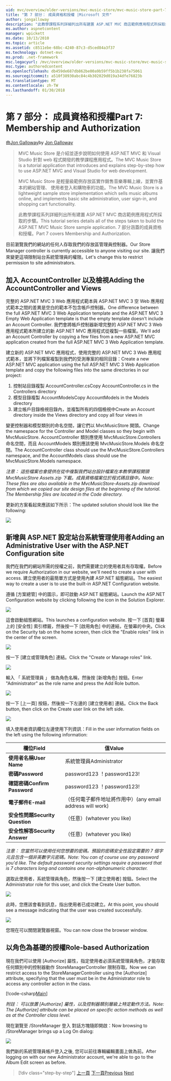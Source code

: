 ```yaml
---
uid: mvc/overview/older-versions/mvc-music-store/mvc-music-store-part-7
title: "第 7 部分： 成員資格和授權 |Microsoft 文件"
author: jongalloway
description: "此教學課程系列詳細列出所有建置 ASP.NET MVC 商店範例應用程式所採取的步驟。 7 部分涵蓋的成員資格和授權。"
ms.author: aspnetcontent
manager: wpickett
ms.date: 10/13/2010
ms.topic: article
ms.assetid: c8511ebe-68bc-4240-87c3-d5ced84a3f37
ms.technology: dotnet-mvc
ms.prod: .net-framework
msc.legacyurl: /mvc/overview/older-versions/mvc-music-store/mvc-music-store-part-7
msc.type: authoredcontent
ms.openlocfilehash: db459de687db862be00a9b59ff5b1b238fa75061
ms.sourcegitcommit: a510f38930abc84c4b302029d019a34dfe76823b
ms.translationtype: MT
ms.contentlocale: zh-TW
ms.lasthandoff: 01/30/2018
---
```

<a name="part-7-membership-and-authorization"></a><span data-ttu-id="8fc81-104">第 7 部分： 成員資格和授權</span><span class="sxs-lookup"><span data-stu-id="8fc81-104">Part 7: Membership and Authorization</span></span>
====================
<span data-ttu-id="8fc81-105">由[Jon Galloway](https://github.com/jongalloway)</span><span class="sxs-lookup"><span data-stu-id="8fc81-105">by [Jon Galloway](https://github.com/jongalloway)</span></span>

> <span data-ttu-id="8fc81-106">MVC Music Store 是介紹並逐步說明如何使用 ASP.NET MVC 和 Visual Studio 針對 web 程式開發的教學課程應用程式。</span><span class="sxs-lookup"><span data-stu-id="8fc81-106">The MVC Music Store is a tutorial application that introduces and explains step-by-step how to use ASP.NET MVC and Visual Studio for web development.</span></span>  
>   
> <span data-ttu-id="8fc81-107">MVC Music Store 是輕量級範例存放區實作銷售音樂專輯上線，並實作基本的網站管理、 使用者登入和購物車的功能。</span><span class="sxs-lookup"><span data-stu-id="8fc81-107">The MVC Music Store is a lightweight sample store implementation which sells music albums online, and implements basic site administration, user sign-in, and shopping cart functionality.</span></span>  
>   
> <span data-ttu-id="8fc81-108">此教學課程系列詳細列出所有建置 ASP.NET MVC 商店範例應用程式所採取的步驟。</span><span class="sxs-lookup"><span data-stu-id="8fc81-108">This tutorial series details all of the steps taken to build the ASP.NET MVC Music Store sample application.</span></span> <span data-ttu-id="8fc81-109">7 部分涵蓋的成員資格和授權。</span><span class="sxs-lookup"><span data-stu-id="8fc81-109">Part 7 covers Membership and Authorization.</span></span>


<span data-ttu-id="8fc81-110">目前瀏覽我們的網站的任何人存取我們的存放區管理員控制器。</span><span class="sxs-lookup"><span data-stu-id="8fc81-110">Our Store Manager controller is currently accessible to anyone visiting our site.</span></span> <span data-ttu-id="8fc81-111">讓我們來變更這項限制站台系統管理員的權限。</span><span class="sxs-lookup"><span data-stu-id="8fc81-111">Let's change this to restrict permission to site administrators.</span></span>

## <a name="adding-the-accountcontroller-and-views"></a><span data-ttu-id="8fc81-112">加入 AccountController 以及檢視</span><span class="sxs-lookup"><span data-stu-id="8fc81-112">Adding the AccountController and Views</span></span>

<span data-ttu-id="8fc81-113">完整的 ASP.NET MVC 3 Web 應用程式範本與 ASP.NET MVC 3 空 Web 應用程式範本之間的差異是空白的範本不包含帳戶控制器。</span><span class="sxs-lookup"><span data-stu-id="8fc81-113">One difference between the full ASP.NET MVC 3 Web Application template and the ASP.NET MVC 3 Empty Web Application template is that the empty template doesn't include an Account Controller.</span></span> <span data-ttu-id="8fc81-114">我們會將帳戶控制器新增完整的 ASP.NET MVC 3 Web 應用程式範本所建立的新 ASP.NET MVC 應用程式從複製一些檔案。</span><span class="sxs-lookup"><span data-stu-id="8fc81-114">We'll add an Account Controller by copying a few files from a new ASP.NET MVC application created from the full ASP.NET MVC 3 Web Application template.</span></span>

<span data-ttu-id="8fc81-115">建立新的 ASP.NET MVC 應用程式，使用完整的 ASP.NET MVC 3 Web 應用程式範本，並將下列檔案複製到我們的受測專案的相同目錄：</span><span class="sxs-lookup"><span data-stu-id="8fc81-115">Create a new ASP.NET MVC application using the full ASP.NET MVC 3 Web Application template and copy the following files into the same directories in our project:</span></span>

1. <span data-ttu-id="8fc81-116">控制站目錄複製 AccountController.cs</span><span class="sxs-lookup"><span data-stu-id="8fc81-116">Copy AccountController.cs in the Controllers directory</span></span>
2. <span data-ttu-id="8fc81-117">模型目錄複製 AccountModels</span><span class="sxs-lookup"><span data-stu-id="8fc81-117">Copy AccountModels in the Models directory</span></span>
3. <span data-ttu-id="8fc81-118">建立帳戶目錄檢視目錄內，並複製所有的四個檢視中</span><span class="sxs-lookup"><span data-stu-id="8fc81-118">Create an Account directory inside the Views directory and copy all four views in</span></span>

<span data-ttu-id="8fc81-119">變更控制器和模型類別的命名空間，讓它們以 MvcMusicStore 開頭。</span><span class="sxs-lookup"><span data-stu-id="8fc81-119">Change the namespace for the Controller and Model classes so they begin with MvcMusicStore.</span></span> <span data-ttu-id="8fc81-120">AccountController 類別應使用 MvcMusicStore.Controllers 命名空間，而且 AccountModels 類別應該使用 MvcMusicStore.Models 命名空間。</span><span class="sxs-lookup"><span data-stu-id="8fc81-120">The AccountController class should use the MvcMusicStore.Controllers namespace, and the AccountModels class should use the MvcMusicStore.Models namespace.</span></span>

<span data-ttu-id="8fc81-121">*注意： 這些檔案也會提供在從中複製我們站台設計檔案在本教學課程開頭 MvcMusicStore Assets.zip 下載。成員資格檔案位於程式碼目錄中。*</span><span class="sxs-lookup"><span data-stu-id="8fc81-121">*Note: These files are also available in the MvcMusicStore-Assets.zip download from which we copied our site design files at the beginning of the tutorial. The Membership files are located in the Code directory.*</span></span>

<span data-ttu-id="8fc81-122">更新的方案看起來應該如下所示：</span><span class="sxs-lookup"><span data-stu-id="8fc81-122">The updated solution should look like the following:</span></span>

![](mvc-music-store-part-7/_static/image1.png)

## <a name="adding-an-administrative-user-with-the-aspnet-configuration-site"></a><span data-ttu-id="8fc81-123">新增與 ASP.NET 設定站台系統管理使用者</span><span class="sxs-lookup"><span data-stu-id="8fc81-123">Adding an Administrative User with the ASP.NET Configuration site</span></span>

<span data-ttu-id="8fc81-124">我們在我們的網站所需的授權之前，我們需要建立的使用者具有存取權。</span><span class="sxs-lookup"><span data-stu-id="8fc81-124">Before we require Authorization in our website, we'll need to create a user with access.</span></span> <span data-ttu-id="8fc81-125">建立使用者的最簡單方式是使用內建 ASP.NET 組態網站。</span><span class="sxs-lookup"><span data-stu-id="8fc81-125">The easiest way to create a user is to use the built-in ASP.NET Configuration website.</span></span>

<span data-ttu-id="8fc81-126">遵循 [方案總管] 中的圖示，即可啟動 ASP.NET 組態網站。</span><span class="sxs-lookup"><span data-stu-id="8fc81-126">Launch the ASP.NET Configuration website by clicking following the icon in the Solution Explorer.</span></span>

![](mvc-music-store-part-7/_static/image2.png)

<span data-ttu-id="8fc81-127">這會啟動組態網站。</span><span class="sxs-lookup"><span data-stu-id="8fc81-127">This launches a configuration website.</span></span> <span data-ttu-id="8fc81-128">按一下 [首頁] 螢幕上的 [安全性] 索引標籤，然後按一下 [啟用角色] 中的連結，在螢幕的中央。</span><span class="sxs-lookup"><span data-stu-id="8fc81-128">Click on the Security tab on the home screen, then click the "Enable roles" link in the center of the screen.</span></span>

![](mvc-music-store-part-7/_static/image3.png)

<span data-ttu-id="8fc81-129">按一下 [建立或管理角色] 連結。</span><span class="sxs-lookup"><span data-stu-id="8fc81-129">Click the "Create or Manage roles" link.</span></span>

![](mvc-music-store-part-7/_static/image4.png)

<span data-ttu-id="8fc81-130">輸入 「 系統管理員 」 做為角色名稱，然後按 [新增角色] 按鈕。</span><span class="sxs-lookup"><span data-stu-id="8fc81-130">Enter "Administrator" as the role name and press the Add Role button.</span></span>

![](mvc-music-store-part-7/_static/image5.png)

<span data-ttu-id="8fc81-131">按一下 [上一頁] 按鈕，然後按一下左邊的 [建立使用者] 連結。</span><span class="sxs-lookup"><span data-stu-id="8fc81-131">Click the Back button, then click on the Create user link on the left side.</span></span>

![](mvc-music-store-part-7/_static/image6.png)

<span data-ttu-id="8fc81-132">填入使用者資訊欄位左邊使用下列資訊：</span><span class="sxs-lookup"><span data-stu-id="8fc81-132">Fill in the user information fields on the left using the following information:</span></span>

| <span data-ttu-id="8fc81-133">**欄位**</span><span class="sxs-lookup"><span data-stu-id="8fc81-133">**Field**</span></span> | <span data-ttu-id="8fc81-134">**值**</span><span class="sxs-lookup"><span data-stu-id="8fc81-134">**Value**</span></span> |
| --- | --- |
| <span data-ttu-id="8fc81-135">**使用者名稱**</span><span class="sxs-lookup"><span data-stu-id="8fc81-135">**User Name**</span></span> | <span data-ttu-id="8fc81-136">系統管理員</span><span class="sxs-lookup"><span data-stu-id="8fc81-136">Administrator</span></span> |
| <span data-ttu-id="8fc81-137">**密碼**</span><span class="sxs-lookup"><span data-stu-id="8fc81-137">**Password**</span></span> | <span data-ttu-id="8fc81-138">password123 ！</span><span class="sxs-lookup"><span data-stu-id="8fc81-138">password123!</span></span> |
| <span data-ttu-id="8fc81-139">**確認密碼**</span><span class="sxs-lookup"><span data-stu-id="8fc81-139">**Confirm Password**</span></span> | <span data-ttu-id="8fc81-140">password123 ！</span><span class="sxs-lookup"><span data-stu-id="8fc81-140">password123!</span></span> |
| <span data-ttu-id="8fc81-141">**電子郵件**</span><span class="sxs-lookup"><span data-stu-id="8fc81-141">**E-mail**</span></span> | <span data-ttu-id="8fc81-142">（任何電子郵件地址將作用中）</span><span class="sxs-lookup"><span data-stu-id="8fc81-142">(any email address will work)</span></span> |
| <span data-ttu-id="8fc81-143">**安全性問題**</span><span class="sxs-lookup"><span data-stu-id="8fc81-143">**Security Question**</span></span> | <span data-ttu-id="8fc81-144">（任意）</span><span class="sxs-lookup"><span data-stu-id="8fc81-144">(whatever you like)</span></span> |
| <span data-ttu-id="8fc81-145">**安全性解答**</span><span class="sxs-lookup"><span data-stu-id="8fc81-145">**Security Answer**</span></span> | <span data-ttu-id="8fc81-146">（任意）</span><span class="sxs-lookup"><span data-stu-id="8fc81-146">(whatever you like)</span></span> |

<span data-ttu-id="8fc81-147">*注意： 您當然可以使用任何您想要的密碼。預設的密碼安全性設定需要的 7 個字元且包含一個非英數字元密碼。*</span><span class="sxs-lookup"><span data-stu-id="8fc81-147">*Note: You can of course use any password you'd like. The default password security settings require a password that is 7 characters long and contains one non-alphanumeric character.*</span></span>

<span data-ttu-id="8fc81-148">選取此使用者，系統管理員角色，然後按一下 [建立使用者] 按鈕。</span><span class="sxs-lookup"><span data-stu-id="8fc81-148">Select the Administrator role for this user, and click the Create User button.</span></span>

![](mvc-music-store-part-7/_static/image7.png)

<span data-ttu-id="8fc81-149">此時，您應該會看到訊息，指出使用者已成功建立。</span><span class="sxs-lookup"><span data-stu-id="8fc81-149">At this point, you should see a message indicating that the user was created successfully.</span></span>

![](mvc-music-store-part-7/_static/image8.png)

<span data-ttu-id="8fc81-150">您現在可以關閉瀏覽器視窗。</span><span class="sxs-lookup"><span data-stu-id="8fc81-150">You can now close the browser window.</span></span>

## <a name="role-based-authorization"></a><span data-ttu-id="8fc81-151">以角色為基礎的授權</span><span class="sxs-lookup"><span data-stu-id="8fc81-151">Role-based Authorization</span></span>

<span data-ttu-id="8fc81-152">現在我們可以使用 [Authorize] 屬性，指定使用者必須系統管理員角色，才能存取任何類別中的控制器動作 StoreManagerController 限制存取。</span><span class="sxs-lookup"><span data-stu-id="8fc81-152">Now we can restrict access to the StoreManagerController using the [Authorize] attribute, specifying that the user must be in the Administrator role to access any controller action in the class.</span></span>

[!code-csharp[Main](mvc-music-store-part-7/samples/sample1.cs)]

<span data-ttu-id="8fc81-153">*附註： 可以放置 [Authorize] 屬性，以及控制器類別層級上特定動作方法。*</span><span class="sxs-lookup"><span data-stu-id="8fc81-153">*Note: The [Authorize] attribute can be placed on specific action methods as well as at the Controller class level.*</span></span>

<span data-ttu-id="8fc81-154">現在瀏覽至 /StoreManager 登入 對話方塊隨即開啟：</span><span class="sxs-lookup"><span data-stu-id="8fc81-154">Now browsing to /StoreManager brings up a Log On dialog:</span></span>

![](mvc-music-store-part-7/_static/image9.png)

<span data-ttu-id="8fc81-155">我們新的系統管理員帳戶登入之後, 您可以前往專輯編輯畫面上做為前。</span><span class="sxs-lookup"><span data-stu-id="8fc81-155">After logging on with our new Administrator account, we're able to go to the Album Edit screen as before.</span></span>

>[!div class="step-by-step"]
<span data-ttu-id="8fc81-156">[上一頁](mvc-music-store-part-6.md)
[下一頁](mvc-music-store-part-8.md)</span><span class="sxs-lookup"><span data-stu-id="8fc81-156">[Previous](mvc-music-store-part-6.md)
[Next](mvc-music-store-part-8.md)</span></span>
